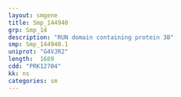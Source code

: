 ```yaml
---
layout: smgene
title: Smp_144940
grp: Smp_14
description: "RUN domain containing protein 3B"
smp: Smp_144940.1
uniprot: "G4VJR2"
length:  1689
cdd: "PRK12704"
kk: ns
categories: sm
---
```

